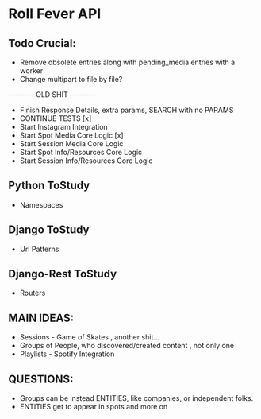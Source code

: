 Roll Fever API
===============================


## Todo Crucial:


* Remove obsolete entries along with pending_media entries with a worker
* Change multipart to file by file?

-------- OLD SHIT --------
* Finish Response Details, extra params, SEARCH with no PARAMS
* CONTINUE TESTS [x]
* Start Instagram Integration
* Start Spot Media Core Logic [x]
* Start Session Media Core Logic
* Start Spot Info/Resources Core Logic
* Start Session Info/Resources Core Logic

## Python ToStudy

* Namespaces

## Django ToStudy

* Url Patterns

## Django-Rest ToStudy

* Routers

## MAIN IDEAS:

* Sessions - Game of Skates , another shit...
* Groups of People, who discovered/created content , not only one
* Playlists - Spotify Integration 

## QUESTIONS:

* Groups can be instead ENTITIES, like companies, or independent folks.
* ENTITIES get to appear in spots and more on
